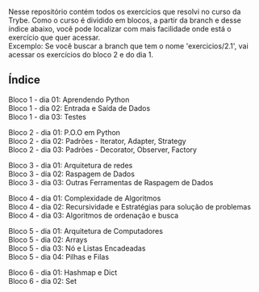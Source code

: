 
Nesse repositório contém todos os exercícios que resolvi no curso da Trybe. Como o curso é dividido em blocos, a partir da branch e desse índice abaixo, você pode localizar com mais facilidade onde está o exercício que quer acessar. <br>
Excemplo: Se você buscar a branch que tem o nome 'exercicios/2.1', vai acessar os exercícios do bloco 2 e do dia 1.

## Índice
Bloco 1 - dia 01: Aprendendo Python<br>
Bloco 1 - dia 02: Entrada e Saída de Dados<br>
Bloco 1 - dia 03: Testes<br>

Bloco 2 - dia 01: P.O.O em Python<br>
Bloco 2 - dia 02: Padrões - Iterator, Adapter, Strategy<br>
Bloco 2 - dia 03: Padrões - Decorator, Observer, Factory<br>

Bloco 3 - dia 01: Arquitetura de redes<br>
Bloco 3 - dia 02: Raspagem de Dados<br>
Bloco 3 - dia 03: Outras Ferramentas de Raspagem de Dados<br>

Bloco 4 - dia 01: Complexidade de Algoritmos<br>
Bloco 4 - dia 02: Recursividade e Estratégias para solução de problemas<br>
Bloco 4 - dia 03: Algoritmos de ordenação e busca<br>

Bloco 5 - dia 01: Arquitetura de Computadores<br>
Bloco 5 - dia 02: Arrays<br>
Bloco 5 - dia 03: Nó e Listas Encadeadas<br>
Bloco 5 - dia 04: Pilhas e Filas<br>

Bloco 6 - dia 01: Hashmap e Dict<br>
Bloco 6 - dia 02: Set<br>
